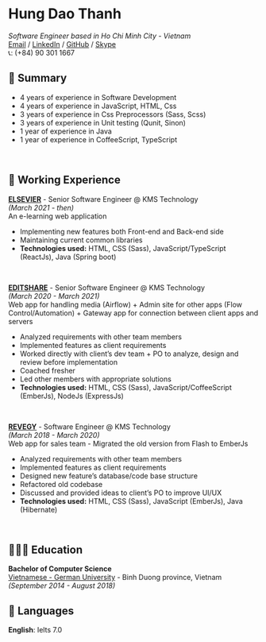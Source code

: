 # Hung Dao Thanh
*Software Engineer based in Ho Chi Minh City - Vietnam*<br>
[Email](mailto:hung.dt8796@gmail.com) /
[LinkedIn](https://www.linkedin.com/in/hung-dao-thanh-ab74501b0) /
[GitHub](https://github.com/hungdt8796/) /
[Skype](skype:oratnar123@gmail.com?chat)
<br>
📞: (+84) 90 301 1667

## 🚩 Summary
- 4 years of experience in Software Development
- 4 years of experience in JavaScript, HTML, Css
- 3 years of experience in Css Preprocessors (Sass, Scss)
- 3 years of experience in Unit testing (Qunit, Sinon)
- 1 year of experience in Java
- 1 year of experience in CoffeeScript, TypeScript

<br>

## 📌 Working Experience

**<ins>ELSEVIER</ins>** - Senior Software Engineer @ KMS Technology <br>
_(March 2021 - then)_ <br>
An e-learning web application
- Implementing new features both Front-end and Back-end side
- Maintaining current common libraries
- **Technologies used:** HTML, CSS (Sass), JavaScript/TypeScript (ReactJs), Java (Spring boot)

<br>

**<ins>EDITSHARE</ins>** - Senior Software Engineer @ KMS Technology <br>
_(March 2020 - March 2021)_ <br>
Web app for handling media (Airflow) + Admin site for other apps (Flow Control/Automation) + Gateway app for connection between client apps and servers
- Analyzed requirements with other team members
- Implemented features as client requirements
- Worked directly with client’s dev team + PO to analyze, design and review before implementation
- Coached fresher
- Led other members with appropriate solutions
- **Technologies used:** HTML, CSS (Sass), JavaScript/CoffeeScript (EmberJs), NodeJs (ExpressJs)

<br>

**<ins>REVEGY</ins>** - Software Engineer @ KMS Technology <br>
_(March 2018 - March 2020)_ <br>
Web app for sales team - Migrated the old version from Flash to EmberJs
- Analyzed requirements with other team members
- Implemented features as client requirements
- Designed new feature’s database/code base structure
- Refactored old codebase
- Discussed and provided ideas to client’s PO to improve UI/UX
- **Technologies used:** HTML, CSS (Sass), JavaScript (EmberJs), Java (Hibernate)

<br>

## 👩🏼‍🎓 Education

**Bachelor of Computer Science**<br>
[Vietnamese - German University](https://vgu.edu.vn/) - Binh Duong province, Vietnam <br> _(September 2014 - August 2018)_ <br>

## 💬 Languages

**English**: Ielts 7.0 <br>
